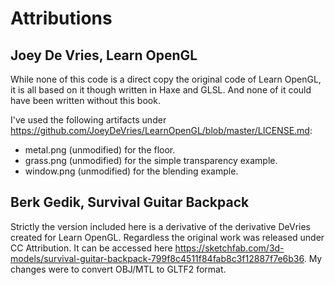 # Attributions

## Joey De Vries, Learn OpenGL

While none of this code is a direct copy the original code of Learn OpenGL, it is all based on it though written in Haxe and GLSL. And none of it could have been written without this book.

I've used the following artifacts under https://github.com/JoeyDeVries/LearnOpenGL/blob/master/LICENSE.md:
   * metal.png (unmodified) for the floor.
   * grass.png (unmodified) for the simple transparency example.
   * window.png (unmodified) for the blending example.

## Berk Gedik, Survival Guitar Backpack

Strictly the version included here is a derivative of the derivative DeVries created for Learn OpenGL. Regardless the original work was released under CC Attribution. It can be accessed here https://sketchfab.com/3d-models/survival-guitar-backpack-799f8c4511f84fab8c3f12887f7e6b36. My changes were to convert OBJ/MTL to GLTF2 format.
